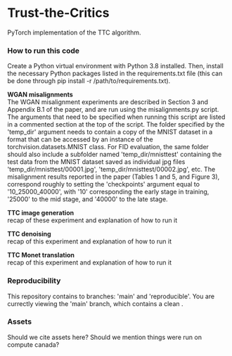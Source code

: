 # Trust-the-Critics
PyTorch implementation of the TTC algorithm.


### How to run this code
Create a Python virtual environment with Python 3.8 installed. Then, install the necessary Python packages listed in the requirements.txt file (this can be done through pip install -r /path/to/requirements.txt). 




**WGAN misalignments**  
The WGAN misalignment experiments are described in Section 3 and Appendix B.1 of the paper, and are run using the misalignments.py script. The arguments that need to be specified when running this script are listed in a commented section at the top of the script. The folder specified by the 'temp_dir' argument needs to contain a copy of the MNIST dataset in a format that can be accessed by an instance of the torchvision.datasets.MNIST class. For FID evaluation, the same folder should also include a subfolder named 'temp_dir/mnisttest' containing the test data from the MNIST dataset saved as individual jpg files 'temp_dir/mnisttest/00001.jpg', 'temp_dir/mnisttest/00002.jpg', etc.  The misalignment results reported in the paper (Tables 1 and 5, and Figure 3), correspond roughly to setting the 'checkpoints' argument equal to '10_25000_40000', with '10' corresponding the early stage in training, '25000' to the mid stage, and '40000' to the late stage. 




**TTC image generation**   
recap of these experiment and explanation of how to run it



**TTC denoising**  
recap of this experiment and explanation of how to run it



**TTC Monet translation**  
recap of this experiment and explanation of how to run it
  
  

### Reproducibility
This repository contains to branches: 'main' and 'reproducible'. You are currectly viewing the 'main' branch, which contains a clean .


### Assets 
Should we cite assets here?
Should we mention things were run on compute canada?



